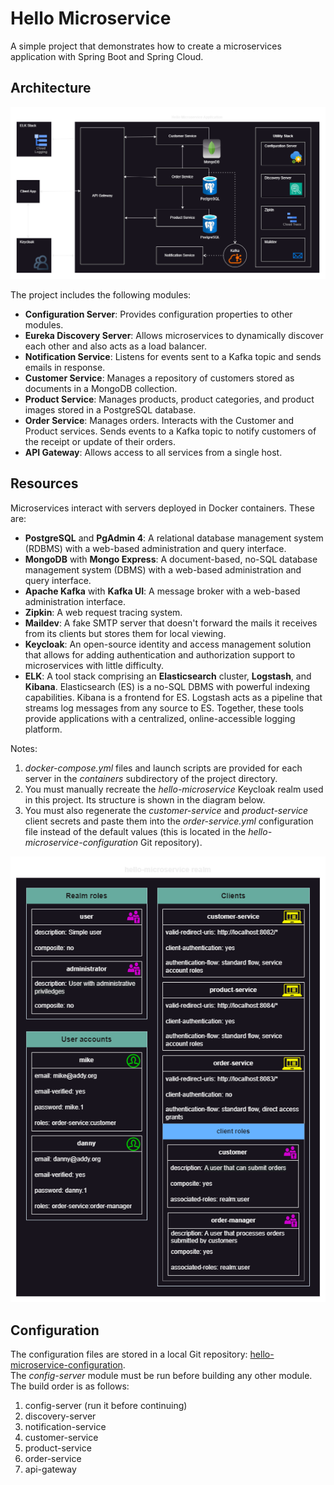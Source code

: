 # Hello Microservice

A simple project that demonstrates how to create a microservices application with Spring Boot and Spring Cloud.

## Architecture

![](github-assets/architecture.png)

The project includes the following modules:

* **Configuration Server**: Provides configuration properties to other modules.
* **Eureka Discovery Server**: Allows microservices to dynamically discover each other and also acts as a load balancer.
* **Notification Service**: Listens for events sent to a Kafka topic and sends emails in response.
* **Customer Service**: Manages a repository of customers stored as documents in a MongoDB collection.
* **Product Service**: Manages products, product categories, and product images stored in a PostgreSQL database.
* **Order Service**: Manages orders. Interacts with the Customer and Product services. Sends events to a Kafka topic to notify customers of the receipt or update of their orders.
* **API Gateway**: Allows access to all services from a single host.

## Resources

Microservices interact with servers deployed in Docker containers.
These are:

* **PostgreSQL** and **PgAdmin 4**: A relational database management system (RDBMS) with a web-based administration and query interface.
* **MongoDB** with **Mongo Express**: A document-based, no-SQL database management system (DBMS) with a web-based administration and query interface.
* **Apache Kafka** with **Kafka UI**: A message broker with a web-based administration interface.
* **Zipkin**: A web request tracing system.
* **Maildev**: A fake SMTP server that doesn't forward the mails it receives from its clients but stores them for local viewing.
* **Keycloak**: An open-source identity and access management solution that allows for adding authentication and authorization support to microservices with little difficulty.
* **ELK**: A tool stack comprising an **Elasticsearch** cluster, **Logstash**, and **Kibana**. Elasticsearch (ES) is a no-SQL DBMS with powerful indexing capabilities.
  Kibana is a frontend for ES. Logstash acts as a pipeline that streams log messages from any source to ES. Together, these tools provide applications with a centralized, online-accessible logging platform.

Notes:

1. *docker-compose.yml* files and launch scripts are provided for each server in the *containers* subdirectory of the project directory.
2. You must manually recreate the *hello-microservice* Keycloak realm used in this project. Its structure is shown in the diagram below.
3. You must also regenerate the *customer-service* and *product-service* client secrets and paste them into the *order-service.yml* configuration file instead of the default values ​​(this is located in the *hello-microservice-configuration* Git repository).

![](github-assets/keycloak-realm.png)

## Configuration

The configuration files are stored in a local Git repository: [hello-microservice-configuration](https://github.com/michelmbem/hello-microservice-configuration).<br>
The *config-server* module must be run before building any other module.<br>
The build order is as follows:

1. config-server (run it before continuing)
2. discovery-server
3. notification-service
4. customer-service
5. product-service
6. order-service
7. api-gateway